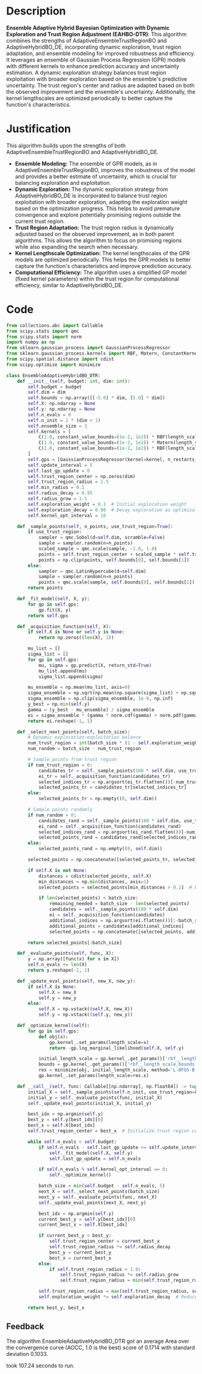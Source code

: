 # Description
**Ensemble Adaptive Hybrid Bayesian Optimization with Dynamic Exploration and Trust Region Adjustment (EAHBO-DTR)**: This algorithm combines the strengths of AdaptiveEnsembleTrustRegionBO and AdaptiveHybridBO_DE, incorporating dynamic exploration, trust region adaptation, and ensemble modeling for improved robustness and efficiency. It leverages an ensemble of Gaussian Process Regression (GPR) models with different kernels to enhance prediction accuracy and uncertainty estimation. A dynamic exploration strategy balances trust region exploitation with broader exploration based on the ensemble's predictive uncertainty. The trust region's center and radius are adapted based on both the observed improvement and the ensemble's uncertainty. Additionally, the kernel lengthscales are optimized periodically to better capture the function's characteristics.

# Justification
This algorithm builds upon the strengths of both AdaptiveEnsembleTrustRegionBO and AdaptiveHybridBO_DE.

*   **Ensemble Modeling:** The ensemble of GPR models, as in AdaptiveEnsembleTrustRegionBO, improves the robustness of the model and provides a better estimate of uncertainty, which is crucial for balancing exploration and exploitation.
*   **Dynamic Exploration:** The dynamic exploration strategy from AdaptiveHybridBO\_DE is incorporated to balance trust region exploitation with broader exploration, adapting the exploration weight based on the optimization progress. This helps to avoid premature convergence and explore potentially promising regions outside the current trust region.
*   **Trust Region Adaptation:** The trust region radius is dynamically adjusted based on the observed improvement, as in both parent algorithms. This allows the algorithm to focus on promising regions while also expanding the search when necessary.
*   **Kernel Lengthscale Optimization:** The kernel lengthscales of the GPR models are optimized periodically. This helps the GPR models to better capture the function's characteristics and improve prediction accuracy.
*   **Computational Efficiency:** The algorithm uses a simplified GP model (fixed kernel parameters) within the trust region for computational efficiency, similar to AdaptiveHybridBO\_DE.

# Code
```python
from collections.abc import Callable
from scipy.stats import qmc
from scipy.stats import norm
import numpy as np
from sklearn.gaussian_process import GaussianProcessRegressor
from sklearn.gaussian_process.kernels import RBF, Matern, ConstantKernel as C, WhiteKernel
from scipy.spatial.distance import cdist
from scipy.optimize import minimize

class EnsembleAdaptiveHybridBO_DTR:
    def __init__(self, budget: int, dim: int):
        self.budget = budget
        self.dim = dim
        self.bounds = np.array([[-5.0] * dim, [5.0] * dim])
        self.X: np.ndarray = None
        self.y: np.ndarray = None
        self.n_evals = 0
        self.n_init = 2 * (dim + 1)
        self.ensemble_size = 3
        self.kernels = [
            C(1.0, constant_value_bounds=(1e-2, 1e2)) * RBF(length_scale=1.0, length_scale_bounds=(1e-2, 1e2)),
            C(1.0, constant_value_bounds=(1e-2, 1e2)) * Matern(length_scale=1.0, length_scale_bounds=(1e-2, 1e2), nu=1.5),
            C(1.0, constant_value_bounds=(1e-2, 1e2)) * RBF(length_scale=1.0, length_scale_bounds=(1e-2, 1e2)) + WhiteKernel(noise_level=1e-3, noise_level_bounds=(1e-5, 1e-1))
        ]
        self.gps = [GaussianProcessRegressor(kernel=kernel, n_restarts_optimizer=2, alpha=1e-5) for kernel in self.kernels]
        self.update_interval = 5
        self.last_gp_update = 0
        self.trust_region_center = np.zeros(dim)
        self.trust_region_radius = 2.5
        self.min_radius = 0.1
        self.radius_decay = 0.95
        self.radius_grow = 1.1
        self.exploration_weight = 0.1  # Initial exploration weight
        self.exploration_decay = 0.98  # Decay exploration as optimization progresses
        self.kernel_opt_interval = 10

    def _sample_points(self, n_points, use_trust_region=True):
        if use_trust_region:
            sampler = qmc.Sobol(d=self.dim, scramble=False)
            sample = sampler.random(n=n_points)
            scaled_sample = qmc.scale(sample, -1.0, 1.0)
            points = self.trust_region_center + scaled_sample * self.trust_region_radius
            points = np.clip(points, self.bounds[0], self.bounds[1])
        else:
            sampler = qmc.LatinHypercube(d=self.dim)
            sample = sampler.random(n=n_points)
            points = qmc.scale(sample, self.bounds[0], self.bounds[1])
        return points

    def _fit_model(self, X, y):
        for gp in self.gps:
            gp.fit(X, y)
        return self.gps

    def _acquisition_function(self, X):
        if self.X is None or self.y is None:
            return np.zeros((len(X), 1))

        mu_list = []
        sigma_list = []
        for gp in self.gps:
            mu, sigma = gp.predict(X, return_std=True)
            mu_list.append(mu)
            sigma_list.append(sigma)

        mu_ensemble = np.mean(mu_list, axis=0)
        sigma_ensemble = np.sqrt(np.mean(np.square(sigma_list) + np.square(mu_list), axis=0) - np.square(mu_ensemble))
        sigma_ensemble = np.clip(sigma_ensemble, 1e-9, np.inf)
        y_best = np.min(self.y)
        gamma = (y_best - mu_ensemble) / sigma_ensemble
        ei = sigma_ensemble * (gamma * norm.cdf(gamma) + norm.pdf(gamma))
        return ei.reshape(-1, 1)

    def _select_next_points(self, batch_size):
        # Dynamic exploration-exploitation balance
        num_trust_region = int(batch_size * (1 - self.exploration_weight))
        num_random = batch_size - num_trust_region

        # Sample points from trust region
        if num_trust_region > 0:
            candidates_tr = self._sample_points(100 * self.dim, use_trust_region=True)
            ei_tr = self._acquisition_function(candidates_tr)
            selected_indices_tr = np.argsort(ei_tr.flatten())[-num_trust_region:]
            selected_points_tr = candidates_tr[selected_indices_tr]
        else:
            selected_points_tr = np.empty((0, self.dim))

        # Sample points randomly
        if num_random > 0:
            candidates_rand = self._sample_points(100 * self.dim, use_trust_region=False)
            ei_rand = self._acquisition_function(candidates_rand)
            selected_indices_rand = np.argsort(ei_rand.flatten())[-num_random:]
            selected_points_rand = candidates_rand[selected_indices_rand]
        else:
            selected_points_rand = np.empty((0, self.dim))

        selected_points = np.concatenate([selected_points_tr, selected_points_rand], axis=0)

        if self.X is not None:
            distances = cdist(selected_points, self.X)
            min_distances = np.min(distances, axis=1)
            selected_points = selected_points[min_distances > 0.1]  # Enforce diversity

            if len(selected_points) < batch_size:
                remaining_needed = batch_size - len(selected_points)
                candidates = self._sample_points(100 * self.dim)
                ei = self._acquisition_function(candidates)
                additional_indices = np.argsort(ei.flatten())[:-batch_size - 1:-1][:remaining_needed]
                additional_points = candidates[additional_indices]
                selected_points = np.concatenate([selected_points, additional_points], axis=0)

        return selected_points[:batch_size]

    def _evaluate_points(self, func, X):
        y = np.array([func(x) for x in X])
        self.n_evals += len(X)
        return y.reshape(-1, 1)

    def _update_eval_points(self, new_X, new_y):
        if self.X is None:
            self.X = new_X
            self.y = new_y
        else:
            self.X = np.vstack((self.X, new_X))
            self.y = np.vstack((self.y, new_y))

    def _optimize_kernel(self):
        for gp in self.gps:
            def obj(x):
                gp.kernel_.set_params(length_scale=x)
                return -gp.log_marginal_likelihood(self.X, self.y)

            initial_length_scale = gp.kernel_.get_params()['rbf__length_scale']
            bounds = gp.kernel_.get_params()['rbf__length_scale_bounds']
            res = minimize(obj, initial_length_scale, method='L-BFGS-B', bounds=[bounds])
            gp.kernel_.set_params(length_scale=res.x)

    def __call__(self, func: Callable[[np.ndarray], np.float64]) -> tuple[np.float64, np.array]:
        initial_X = self._sample_points(self.n_init, use_trust_region=False)
        initial_y = self._evaluate_points(func, initial_X)
        self._update_eval_points(initial_X, initial_y)

        best_idx = np.argmin(self.y)
        best_y = self.y[best_idx][0]
        best_x = self.X[best_idx]
        self.trust_region_center = best_x  # Initialize trust region center with best initial point

        while self.n_evals < self.budget:
            if self.n_evals - self.last_gp_update >= self.update_interval:
                self._fit_model(self.X, self.y)
                self.last_gp_update = self.n_evals

            if self.n_evals % self.kernel_opt_interval == 0:
                self._optimize_kernel()

            batch_size = min(self.budget - self.n_evals, 5)
            next_X = self._select_next_points(batch_size)
            next_y = self._evaluate_points(func, next_X)
            self._update_eval_points(next_X, next_y)

            best_idx = np.argmin(self.y)
            current_best_y = self.y[best_idx][0]
            current_best_x = self.X[best_idx]

            if current_best_y < best_y:
                self.trust_region_center = current_best_x
                self.trust_region_radius *= self.radius_decay
                best_y = current_best_y
                best_x = current_best_x
            else:
                if self.trust_region_radius < 1.0:
                    self.trust_region_radius *= self.radius_grow
                    self.trust_region_radius = min(self.trust_region_radius, 2.5)

            self.trust_region_radius = max(self.trust_region_radius, self.min_radius)
            self.exploration_weight *= self.exploration_decay  # Reduce exploration over time

        return best_y, best_x
```
## Feedback
 The algorithm EnsembleAdaptiveHybridBO_DTR got an average Area over the convergence curve (AOCC, 1.0 is the best) score of 0.1714 with standard deviation 0.1033.

took 107.24 seconds to run.
